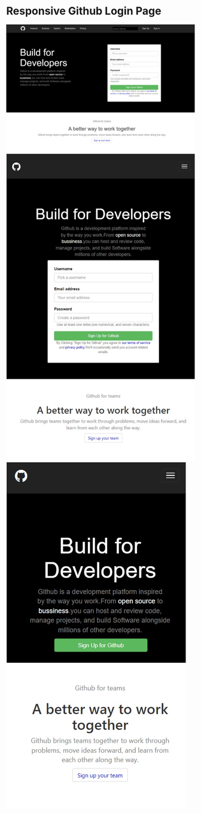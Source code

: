 # **Responsive Github Login Page**
<img src = "images/1.jpeg">
<img src = "images/2.jpeg">
<img src = "images/3.jpeg">
